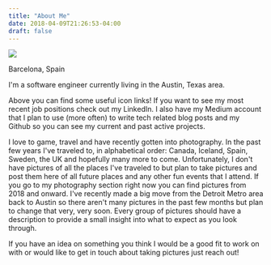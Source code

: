 ```yaml
---
title: "About Me"
date: 2018-04-09T21:26:53-04:00
draft: false
---
```


<link href="/styles/common.css" rel="stylesheet">

<div class="content-shadow-container">
    <img src="https://imagizer.imageshack.com/v2/640x480q90/922/N6Z2se.jpg"/>
</div>

<div class="content-description-container">
    <p>Barcelona, Spain</p>
</div>

<div class="content-description-container">
    <p>I'm a software engineer currently living in the Austin, Texas area.</p>
    <p>Above you can find some useful icon links! If you want to see my most recent job positions check out my LinkedIn.
    I also have my Medium account that I plan to use (more often) to write tech related blog posts and my Github so you
    can see my current and past active projects.</p>
    <p>I love to game, travel and have recently gotten into photography. In the past few years I've traveled to, in
    alphabetical order: Canada, Iceland, Spain, Sweden, the UK and hopefully many more to come. Unfortunately, I don't
    have pictures of all the places I've traveled to but plan to take pictures and post them here of all future places
    and any other fun events that I attend. If you go to my photography section right now you can find pictures from 2018
    and onward. I've recently made a big move from the Detroit Metro area back to Austin so there aren't many pictures in
    the past few months but plan to change that very, very soon. Every group of pictures should have a description to
    provide a small insight into what to expect as you look through.</p>
    <p>If you have an idea on something you think I would be a good fit to work on with or would like to get in touch about taking pictures just reach out!</p>
</div>
